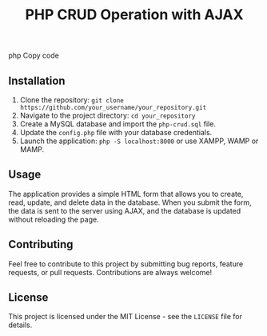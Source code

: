 <!DOCTYPE html>
<html>
<head>
	<meta charset="UTF-8">
	<title>PHP CRUD Operation with AJAX</title>
</head>
<body>
	<header>
		<h1>PHP CRUD Operation with AJAX</h1>
	</header>
php
Copy code
<section>
	<h2>Installation</h2>
	<ol>
		<li>Clone the repository: <code>git clone https://github.com/your_username/your_repository.git</code></li>
		<li>Navigate to the project directory: <code>cd your_repository</code></li>
		<li>Create a MySQL database and import the <code>php-crud.sql</code> file.</li>
		<li>Update the <code>config.php</code> file with your database credentials.</li>
		<li>Launch the application: <code>php -S localhost:8000</code> or use XAMPP, WAMP or MAMP.</li>
	</ol>
</section>

<section>
	<h2>Usage</h2>
	<p>The application provides a simple HTML form that allows you to create, read, update, and delete data in the database. When you submit the form, the data is sent to the server using AJAX, and the database is updated without reloading the page.</p>
</section>

<section>
	<h2>Contributing</h2>
	<p>Feel free to contribute to this project by submitting bug reports, feature requests, or pull requests. Contributions are always welcome!</p>
</section>

<section>
	<h2>License</h2>
	<p>This project is licensed under the MIT License - see the <code>LICENSE</code> file for details.</p>
</section>
</body>
</html>

